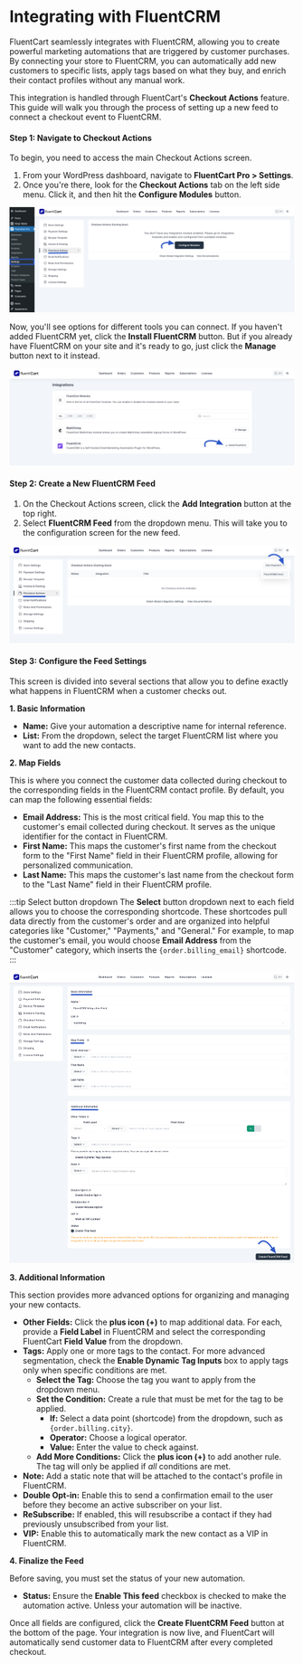 # Integrating with FluentCRM

FluentCart seamlessly integrates with FluentCRM, allowing you to create powerful marketing automations that are triggered by customer purchases. By connecting your store to FluentCRM, you can automatically add new customers to specific lists, apply tags based on what they buy, and enrich their contact profiles without any manual work.

This integration is handled through FluentCart's **Checkout Actions** feature. This guide will walk you through the process of setting up a new feed to connect a checkout event to FluentCRM.

#### Step 1: Navigate to Checkout Actions

To begin, you need to access the main Checkout Actions screen.

1.  From your WordPress dashboard, navigate to **FluentCart Pro > Settings**.
2.  Once you're there, look for the **Checkout Actions** tab on the left side menu. Click it, and then hit the **Configure Modules** button.

  ![Screenshot of Fluentcrm Integration pricing Page](/guide/public/images/Integrations/checkout-actions-fluentcart.png)

Now, you'll see options for different tools you can connect. If you haven't added FluentCRM yet, click the **Install FluentCRM** button. But if you already have FluentCRM on your site and it's ready to go, just click the **Manage** button next to it instead.

  ![Screenshot of Fluentcrm Integration pricing Page](/guide/public/images/Integrations/install-fluentCrm.png)

#### Step 2: Create a New FluentCRM Feed

1.  On the Checkout Actions screen, click the **Add Integration** button at the top right.
2.  Select **FluentCRM Feed** from the dropdown menu. This will take you to the configuration screen for the new feed.

  ![Screenshot of Fluentcrm Integration pricing Page](/guide/public/images/Integrations/add-integration.png)

#### Step 3: Configure the Feed Settings

This screen is divided into several sections that allow you to define exactly what happens in FluentCRM when a customer checks out.

**1. Basic Information**

* **Name:** Give your automation a descriptive name for internal reference.
* **List:** From the dropdown, select the target FluentCRM list where you want to add the new contacts.

**2. Map Fields**

This is where you connect the customer data collected during checkout to the corresponding fields in the FluentCRM contact profile. By default, you can map the following essential fields:

* **Email Address:** This is the most critical field. You map this to the customer's email collected during checkout. It serves as the unique identifier for the contact in FluentCRM.
* **First Name:** This maps the customer's first name from the checkout form to the "First Name" field in their FluentCRM profile, allowing for personalized communication.
* **Last Name:** This maps the customer's last name from the checkout form to the "Last Name" field in their FluentCRM profile.

:::tip Select button dropdown
The **Select** button dropdown next to each field allows you to choose the corresponding shortcode. These shortcodes pull data directly from the customer's order and are organized into helpful categories like "Customer," "Payments," and "General." For example, to map the customer's email, you would choose **Email Address** from the "Customer" category, which inserts the `{order.billing_email}` shortcode.
:::

  ![Screenshot of Fluentcrm Integration Page](/guide/public/images/Integrations/fluentcrm-integration-feed.png)

**3. Additional Information**

This section provides more advanced options for organizing and managing your new contacts.

* **Other Fields:** Click the **plus icon (+)** to map additional data. For each, provide a **Field Label** in FluentCRM and select the corresponding FluentCart **Field Value** from the dropdown.
* **Tags:** Apply one or more tags to the contact. For more advanced segmentation, check the **Enable Dynamic Tag Inputs** box to apply tags only when specific conditions are met.
    * **Select the Tag:** Choose the tag you want to apply from the dropdown menu.
    * **Set the Condition:** Create a rule that must be met for the tag to be applied.
        * **If:** Select a data point (shortcode) from the dropdown, such as `{order.billing.city}`.
        * **Operator:** Choose a logical operator.
        * **Value:** Enter the value to check against.
    * **Add More Conditions:** Click the **plus icon (+)** to add another rule. The tag will only be applied if *all* conditions are met.
* **Note:** Add a static note that will be attached to the contact's profile in FluentCRM.
* **Double Opt-in:** Enable this to send a confirmation email to the user before they become an active subscriber on your list.
* **ReSubscribe:** If enabled, this will resubscribe a contact if they had previously unsubscribed from your list.
* **VIP:** Enable this to automatically mark the new contact as a VIP in FluentCRM.

**4. Finalize the Feed**

Before saving, you must set the status of your new automation.

* **Status:** Ensure the **Enable This feed** checkbox is checked to make the automation active. Unless your automation will be inactive.

Once all fields are configured, click the **Create FluentCRM Feed** button at the bottom of the page. Your integration is now live, and FluentCart will automatically send customer data to FluentCRM after every completed checkout.